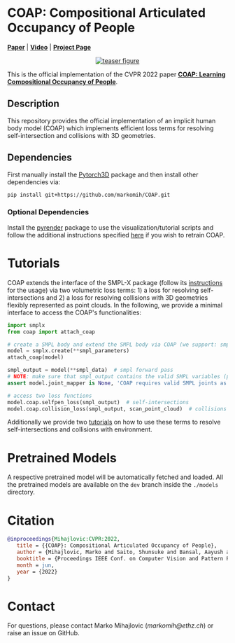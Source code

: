 # COAP: Compositional Articulated Occupancy of People

[**Paper**](https://arxiv.org/abs/2204.06184) | [**Video**](https://www.youtube.com/watch?v=qU0q5h6IldU) | [**Project Page**](https://neuralbodies.github.io/COAP)

<div style="text-align: center">
    <a href="https://neuralbodies.github.io/COAP"><img src="https://neuralbodies.github.io/COAP/images/teaser.png" alt="teaser figure"/></a>
</div>

This is the official implementation of the CVPR 2022 paper [**COAP: Learning Compositional Occupancy of People**](https://neuralbodies.github.io/COAP).

## Description
This repository provides the official implementation of an implicit human body model (COAP) which implements efficient loss terms for resolving self-intersection and collisions with 3D geometries. 

## Dependencies
First manually install the [Pytorch3D](https://github.com/facebookresearch/pytorch3d/blob/main/INSTALL.md) package and then install other dependencies via: 

```pip install git+https://github.com/markomih/COAP.git```

### Optional Dependencies
Install the [pyrender](https://pyrender.readthedocs.io/en/latest/install/index.html) package to use the visualization/tutorial scripts and follow the additional instructions specified [here](./training_code/) if you wish to retrain COAP.

# Tutorials
COAP extends the interface of the SMPL-X package (follow its [instructions](https://github.com/vchoutas/smplx) for the usage) via two volumetric loss terms: 1) a loss for resolving self-intersections and 2) a loss for resolving collisions with 3D geometries flexibly represented as point clouds. 
In the following, we provide a minimal interface to access the COAP's functionalities:

```python
import smplx
from coap import attach_coap

# create a SMPL body and extend the SMPL body via COAP (we support: smpl, smplh, and smplx model types)
model = smplx.create(**smpl_parameters)
attach_coap(model)

smpl_output = model(**smpl_data)  # smpl forward pass
# NOTE: make sure that smpl_output contains the valid SMPL variables (pose parameters, joints, and vertices). 
assert model.joint_mapper is None, 'COAP requires valid SMPL joints as input'

# access two loss functions
model.coap.selfpen_loss(smpl_output)  # self-intersections
model.coap.collision_loss(smpl_output, scan_point_cloud)  # collisions with other geometris
```
Additionally we provide two [tutorials](./tutorials) on how to use these terms to resolve self-intersections and collisions with environment.

# Pretrained Models
A respective pretrained model will be automatically fetched and loaded.
All the pretrained models are available on the `dev` branch inside the `./models` directory. 

# Citation
```bibtex
@inproceedings{Mihajlovic:CVPR:2022,
   title = {{COAP}: Compositional Articulated Occupancy of People},
   author = {Mihajlovic, Marko and Saito, Shunsuke and Bansal, Aayush and Zollhoefer, Michael and Tang, Siyu},
   booktitle = {Proceedings IEEE Conf. on Computer Vision and Pattern Recognition (CVPR)},
   month = jun,
   year = {2022}
}
```
# Contact
For questions, please contact Marko Mihajlovic (_markomih@ethz.ch_) or raise an issue on GitHub.
